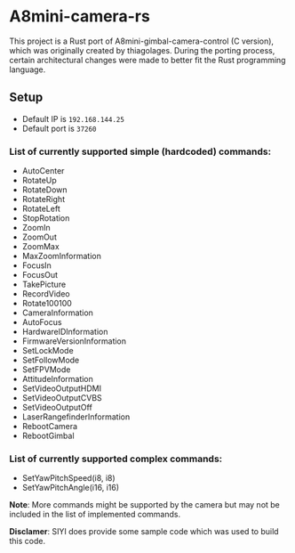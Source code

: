 # A8mini-camera-rs

This project is a Rust port of A8mini-gimbal-camera-control (C version), which was originally created by thiagolages. 
During the porting process, certain architectural changes were made to better fit the Rust programming language.

## Setup

- Default IP is `192.168.144.25`
- Default port is `37260`

### List of currently supported simple (hardcoded) commands:

- AutoCenter
- RotateUp
- RotateDown
- RotateRight
- RotateLeft
- StopRotation
- ZoomIn
- ZoomOut
- ZoomMax
- MaxZoomInformation
- FocusIn
- FocusOut
- TakePicture
- RecordVideo
- Rotate100100
- CameraInformation
- AutoFocus
- HardwareIDInformation
- FirmwareVersionInformation
- SetLockMode
- SetFollowMode
- SetFPVMode
- AttitudeInformation
- SetVideoOutputHDMI
- SetVideoOutputCVBS
- SetVideoOutputOff
- LaserRangefinderInformation
- RebootCamera
- RebootGimbal

### List of currently supported complex commands:

- SetYawPitchSpeed(i8, i8)
- SetYawPitchAngle(i16, i16)

**Note**: More commands might be supported by the camera but may not be included in the list of implemented commands.

**Disclamer**: SIYI does provide some sample code which was used to build this code.
